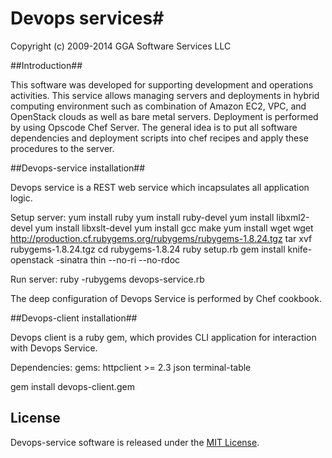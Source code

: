 # Devops services#

Copyright (c) 2009-2014 GGA Software Services LLC

##Introduction##

This software was developed for supporting development and operations activities. This service allows managing servers and deployments in hybrid computing environment such as combination of Amazon EC2, VPC, and OpenStack clouds as well as bare metal servers. Deployment is performed by using Opscode Chef Server. The general idea is to put all software dependencies and deployment scripts into chef recipes and apply these procedures to the server.

##Devops-service installation##

Devops service is a REST web service which incapsulates all application logic.

Setup server:
	yum install ruby
	yum install ruby-devel
	yum install libxml2-devel
	yum install libxslt-devel
	yum install gcc make
	yum install wget
	wget http://production.cf.rubygems.org/rubygems/rubygems-1.8.24.tgz
	tar xvf rubygems-1.8.24.tgz
	cd rubygems-1.8.24
	ruby setup.rb
	gem install knife-openstack -sinatra thin --no-ri --no-rdoc

Run server:
	ruby -rubygems devops-service.rb

The deep configuration of Devops Service is performed by Chef cookbook.

##Devops-client installation##

Devops client is a ruby gem, which provides CLI application for interaction with Devops Service.

Dependencies:
	gems:
		httpclient >= 2.3
		json
		terminal-table

gem install devops-client.gem


## License

Devops-service software is released under the [MIT License](http://www.opensource.org/licenses/MIT).
